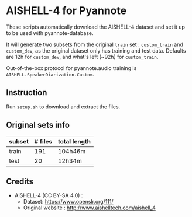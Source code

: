 # AISHELL-4 for Pyannote

These scripts automatically download the AISHELL-4 dataset and set it up to be used with pyannote-database.

It will generate two subsets from the original `train` set : `custom_train` and `custom_dev`, as the original dataset only has training and test data.
Defaults are 12h for `custom_dev`, and what's left (~92h) for `custom_train`.

Out-of-the-box protocol for pyannote.audio training is `AISHELL.SpeakerDiarization.Custom`.

## Instruction

Run `setup.sh` to download and extract the files.


## Original sets info

| subset | # files | total length |
|---|----|----|
| train | 191 | 104h46m |
| test | 20 | 12h34m |

## Credits

- AISHELL-4 (CC BY-SA 4.0) : 
    - Dataset: https://www.openslr.org/111/
    - Original website : http://www.aishelltech.com/aishell_4